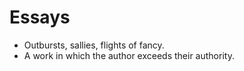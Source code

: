 # Essays

* Outbursts, sallies, flights of fancy. 
* A work in which the author exceeds their authority.
